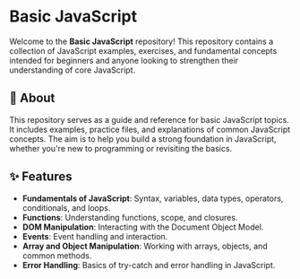 # Basic JavaScript

Welcome to the **Basic JavaScript** repository! This repository contains a collection of JavaScript examples, exercises, and fundamental concepts intended for beginners and anyone looking to strengthen their understanding of core JavaScript.

## 📖 About

This repository serves as a guide and reference for basic JavaScript topics. It includes examples, practice files, and explanations of common JavaScript concepts. The aim is to help you build a strong foundation in JavaScript, whether you're new to programming or revisiting the basics.

## ✨ Features

- **Fundamentals of JavaScript**: Syntax, variables, data types, operators, conditionals, and loops.
- **Functions**: Understanding functions, scope, and closures.
- **DOM Manipulation**: Interacting with the Document Object Model.
- **Events**: Event handling and interaction.
- **Array and Object Manipulation**: Working with arrays, objects, and common methods.
- **Error Handling**: Basics of try-catch and error handling in JavaScript.

